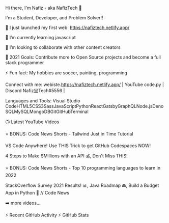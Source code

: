 Hi there, I'm Nafiz - aka NafizTech 👋

I'm a Student, Developer, and Problem Solver!!

🔭 I just launched my first web: https://nafiztech.netlify.app/

🌱 I’m currently learning javascript

👯 I’m looking to collaborate with other content creators

🥅 2021 Goals: Contribute more to Open Source projects and become a full stack programmer

⚡ Fun fact: My hobbies are soccer, painting, programming

Connect with me:
webiste.https://nafiztech.netlify.app/ | YouTube code.py | Discord Nafiz亗Tech#5556 |


Languages and Tools:
Visual Studio CodeHTML5CSS3SassJavaScriptPythonReactGatsbyGraphQLNode.jsDenoSQLMySQLMongoDBGitGitHubTerminal



📺 Latest YouTube Videos

⭐ BONUS: Code News Shorts - Tailwind Just in Time Tutorial

VS Code Anywhere! Use THIS Trick to get GitHub Codespaces NOW!

4 Steps to Make $Millions with an API 💰, Don't Miss THIS!

⭐ BONUS: Code News Shorts - Top 10 programming languages to learn in 2022

StackOverflow Survey 2021 Results! 📊, Java Roadmap 🚘, Build a Budget App in Python 🐍 // Code News

➡️ more videos...

⚡ Recent GitHub Activity
⚡ GitHub Stats
